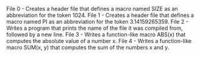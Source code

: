 File 0 - Creates a header file that defines a macro named SIZE as an abbreviation for the token 1024.
File 1 - Creates a header file that defines a macro named PI as an abbreviation for the token 3.14159265359.
File 2 - Writes a program that prints the name of the file it was compiled from, followed by a new line.
File 3 - Writes a function-like macro ABS(x) that computes the absolute value of a number x.
File 4 - Writes a function-like macro SUM(x, y) that computes the sum of the numbers x and y.
